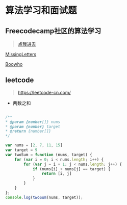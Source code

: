 # 算法学习和面试题
## Freecodecamp社区的算法学习 

> [点我进去](https://github.com/xiaotiandada/algorithm/tree/master/freecodecamp)

[MissingLetters](https://github.com/xiaotiandada/algorithm/tree/master/freecodecamp/MissingLetters)

[Boowho](https://github.com/xiaotiandada/algorithm/tree/master/freecodecamp/Boowho)

## leetcode

> https://leetcode-cn.com/

- 两数之和

``` js

/**
* @param {number[]} nums
* @param {number} target
* @return {number[]}
*/

var nums = [2, 7, 11, 15]
var target = 9
var twoSum = function (nums, target) {
    for (var i = 0; i < nums.length; i++) {
        for (var j = i + 1; j < nums.length; j++) {
            if (nums[i] + nums[j] == target) {
                return [i, j]
            }
        }
    }
};
console.log(twoSum(nums, target));
```